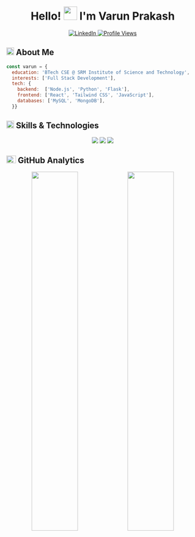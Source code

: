 <div align="center">

  <h1>Hello! <img src="https://media.giphy.com/media/hvRJCLFzcasrR4ia7z/giphy.gif" width="35px" height="35px"> I'm Varun Prakash</h1>
  
  <a href="https://linkedin.com/in/varun-prakash/">
    <img src="https://img.shields.io/badge/LinkedIn-%230A66C2.svg?style=for-the-badge&logo=linkedin&logoColor=white" alt="LinkedIn">
  </a>
  <a href="https://github.com/RaoVrn">
    <img src="https://komarev.com/ghpvc/?username=RaoVrn&style=for-the-badge&color=brightgreen" alt="Profile Views">
  </a>
  
</div>

<h2 align="left">
  <img src="https://media2.giphy.com/media/QssGEmpkyEOhBCb7e1/giphy.gif?cid=ecf05e47a0n3gi1bfqntqmob8g9aid1oyj2wr3ds3mg700bl&rid=giphy.gif" width="20px" height="20px"> 
  About Me 
</h2>

```js
const varun = {
  education: 'BTech CSE @ SRM Institute of Science and Technology',
  interests: ['Full Stack Development'],
  tech: {
    backend:  ['Node.js', 'Python', 'Flask'],
    frontend: ['React', 'Tailwind CSS', 'JavaScript'],
    databases: ['MySQL', 'MongoDB'],
  }}
```

<h2 align="left">
  <img src="https://media2.giphy.com/media/QssGEmpkyEOhBCb7e1/giphy.gif?cid=ecf05e47a0n3gi1bfqntqmob8g9aid1oyj2wr3ds3mg700bl&rid=giphy.gif" width="20px" height="20px">
  Skills & Technologies
</h2>

<div align="center">
  <img src="https://skillicons.dev/icons?i=python,js,html,css" />
  <img src="https://skillicons.dev/icons?i=react,nodejs,mongodb,mysql,flask" />
  <img src="https://skillicons.dev/icons?i=github,tailwind" />
</div>

<h2 align="left">
  <img src="https://media.giphy.com/media/iY8CRBdQXODJSCERIr/giphy.gif" width="25px" height="20px">
  GitHub Analytics
</h2>

<p align="center">
  <img width="49%" src="https://lohit-readme-stats.vercel.app/api?username=RaoVrn&show_icons=true&rank_icon=github&hide_title=true&theme=tokyonight&hide_border=true&bg_color=00000000&count_private=true&show_owner=true"/>
  <img width="49%" src="https://github-readme-streak-stats-three-umber.vercel.app?user=RaoVrn&theme=tokyonight&hide_border=true&background=00000000"/>
</p>
